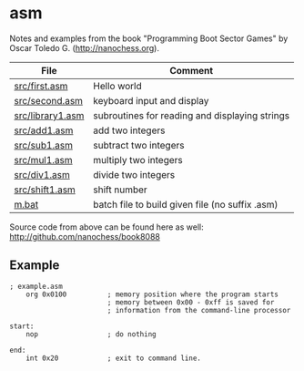 # asm

Notes and examples from the book "Programming Boot Sector Games" by Oscar Toledo G. (http://nanochess.org).

| File|Comment|
| --- | --- |
| [src/first.asm](src/first.asm) | Hello world |
| [src/second.asm](src/second.asm) | keyboard input and display |
| [src/library1.asm](src/library1.asm) | subroutines for reading and displaying strings |
| [src/add1.asm](src/add1.asm) | add two integers |
| [src/sub1.asm](src/sub1.asm) | subtract two integers |
| [src/mul1.asm](src/mul1.asm) | multiply two integers |
| [src/div1.asm](src/div1.asm) | divide two integers |
| [src/shift1.asm](src/shift1.asm) | shift number |
| [m.bat](m.bat) | batch file to build given file (no suffix .asm) |

Source code from above can be found here as well: http://github.com/nanochess/book8088

## Example
```
; example.asm
    org 0x0100          ; memory position where the program starts
                        ; memory between 0x00 - 0xff is saved for
                        ; information from the command-line processor

start:
    nop                 ; do nothing

end:
    int 0x20            ; exit to command line.
```